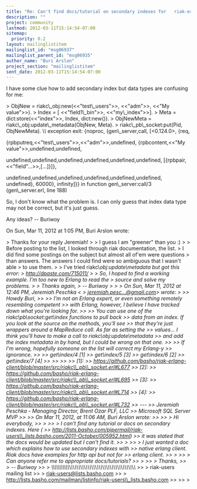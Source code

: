 ```yaml
---
title: "Re: Can't find docs/tutorial on secondary indexes for	riak-erlang-client"
description: ""
project: community
lastmod: 2012-03-11T15:14:54-07:00
sitemap:
  priority: 0.2
layout: mailinglistitem
mailinglist_id: "msg06937"
mailinglist_parent_id: "msg06935"
author_name: "Buri Arslon"
project_section: "mailinglistitem"
sent_date: 2012-03-11T15:14:54-07:00
---
```



I have some clue how to add secondary index but data types are confusing
for me:

 &gt; ObjNew = riakc\\_obj:new(&lt;&lt;"test\\_users"&gt;&gt;, &lt;&lt;"adm"&gt;&gt;, &lt;&lt;"My value"&gt;&gt;).
 &gt; Index = [ &lt;&lt;"field1\\_bin"&gt;&gt;, &lt;&lt;"my\\_index"&gt;&gt;].
 &gt; Meta = dict:store(&lt;&lt;"index"&gt;&gt;, Index, dict:new()).
 &gt; ObjNewMeta = riakc\\_obj:update\\_metadata(ObjNew, Meta).
 &gt; riakc\\_pb\\_socket:put(Pid, ObjNewMeta).
 \\*\\* exception exit: {noproc,
 {gen\\_server,call,
 [&lt;0.124.0&gt;,
 {req,

{rpbputreq,&lt;&lt;"test\\_users"&gt;&gt;,&lt;&lt;"adm"&gt;&gt;,undefined,
 {rpbcontent,&lt;&lt;"My
value"&gt;&gt;,undefined,undefined,

undefined,undefined,undefined,undefined,undefined,undefined,
 [{rpbpair,&lt;&lt;"field"...&gt;&gt;,[...]}]},

undefined,undefined,undefined,undefined,undefined,undefined,
 undefined},
 60000},
 infinity]}}
 in function gen\\_server:call/3 (gen\\_server.erl, line 188)

So, I don't know what the problem is. I can only guess that index data type
may not be correct, but it's just guess.

Any ideas?
-- Buriwoy

On Sun, Mar 11, 2012 at 1:05 PM, Buri Arslon  wrote:

&gt; Thanks for your reply Jeremiah!
&gt;
&gt; I guess I am "greener" than you :)
&gt;
&gt; Before posting to the list, I looked through riak documentation, the list.
&gt; I did find some postings on the subject but almost all of'em were questions
&gt; than answers. The answers I could find were so ambiguous that I wasn't able
&gt; to use them.
&gt;
&gt; I've tried riakc\\_obj:update\\_metadata but got this error:
&gt; http://dpaste.com/715011/
&gt;
&gt; So, I hoped to find a working example. I'm too new to Erlang to read the
&gt; source and solve my problems.
&gt;
&gt; Thanks again,
&gt; -- Buriwoy
&gt;
&gt;
&gt; On Sun, Mar 11, 2012 at 12:46 PM, Jeremiah Peschka &lt;
&gt; jeremiah.pesc...@gmail.com&gt; wrote:
&gt;
&gt;&gt; Howdy Buri,
&gt;&gt;
&gt;&gt; I'm not an Erlang expert, or even something remotely resembling competent
&gt;&gt; with Erlang, however, I believe I have tracked down what you're looking for.
&gt;&gt;
&gt;&gt; You can use one of the riakc\\_pb\\_socket:get\\_index functions to pull back
&gt;&gt; data from an index. If you look at the source on the methods, you'll see
&gt;&gt; that they're just wrappers around a MapReduce call. As far as setting the
&gt;&gt; values... I think you'll have to make a call to riakc\\_obj:update\\_metadata
&gt;&gt; and add the index metadata in by hand, but I could be wrong on that one.
&gt;&gt;
&gt;&gt; If I'm wrong, hopefully someone on the list will correct my Erlang-y
&gt;&gt; ignorance.
&gt;&gt;
&gt;&gt; get\\_index/4 [1]
&gt;&gt; get\\_index/5 [3]
&gt;&gt; get\\_index/6 [2]
&gt;&gt; get\\_index/7 [4]
&gt;&gt;
&gt;&gt;
&gt;&gt;
&gt;&gt; [1]:
&gt;&gt; https://github.com/basho/riak-erlang-client/blob/master/src/riakc\\_pb\\_socket.erl#L677
&gt;&gt; [2]:
&gt;&gt; https://github.com/basho/riak-erlang-client/blob/master/src/riakc\\_pb\\_socket.erl#L695
&gt;&gt; [3]:
&gt;&gt; https://github.com/basho/riak-erlang-client/blob/master/src/riakc\\_pb\\_socket.erl#L714
&gt;&gt; [4]:
&gt;&gt; https://github.com/basho/riak-erlang-client/blob/master/src/riakc\\_pb\\_socket.erl#L732
&gt;&gt; ---
&gt;&gt; Jeremiah Peschka - Managing Director, Brent Ozar PLF, LLC
&gt;&gt; Microsoft SQL Server MVP
&gt;&gt;
&gt;&gt; On Mar 11, 2012, at 11:06 AM, Buri Arslon wrote:
&gt;&gt;
&gt;&gt; &gt; Hi everybody,
&gt;&gt; &gt;
&gt;&gt; &gt; I can't find any tutorial or docs on secondary indexes. Here (
&gt;&gt; http://lists.basho.com/pipermail/riak-users\\_lists.basho.com/2011-October/005952.html)
&gt;&gt; it was stated that the docs would be updated but I can't find it.
&gt;&gt; &gt;
&gt;&gt; &gt; I just wanted a doc which explains how to use secondary indexes with
&gt;&gt; native erlang client. Riak docs have examples for http api but not for
&gt;&gt; erlang client.
&gt;&gt; &gt;
&gt;&gt; &gt; Can anyone refer me to appropriate docs/tutorials?
&gt;&gt; &gt;
&gt;&gt; &gt; Thanks,
&gt;&gt; &gt; -- Buriwoy
&gt;&gt; &gt; \\_\\_\\_\\_\\_\\_\\_\\_\\_\\_\\_\\_\\_\\_\\_\\_\\_\\_\\_\\_\\_\\_\\_\\_\\_\\_\\_\\_\\_\\_\\_\\_\\_\\_\\_\\_\\_\\_\\_\\_\\_\\_\\_\\_\\_\\_\\_
&gt;&gt; &gt; riak-users mailing list
&gt;&gt; &gt; riak-users@lists.basho.com
&gt;&gt; &gt; http://lists.basho.com/mailman/listinfo/riak-users\\_lists.basho.com
&gt;&gt;
&gt;&gt;
&gt;
